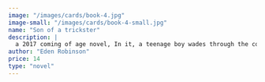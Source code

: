```yaml
---
image: "/images/cards/book-4.jpg"
image-small: "/images/cards/book-4-small.jpg"
name: "Son of a trickster"
description: |
  a 2017 coming of age novel, In it, a teenage boy wades through the complications of a broken family, social pressure, drugs, alcohol and poverty and discovers the Haisla trickster Wee'jit. The story is set in Kitimat, British Columbia.
author: "Eden Robinson"
price: 14
type: "novel"
---
```

